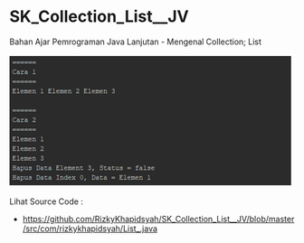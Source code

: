 # SK_Collection_List__JV
Bahan Ajar Pemrograman Java Lanjutan - Mengenal Collection; List<br><br>
<img src="https://github.com/RizkyKhapidsyah/SK_Collection_List__JV/blob/master/result/001.PNG"><br><br>
Lihat Source Code :<br>
- <a href="Main Program">https://github.com/RizkyKhapidsyah/SK_Collection_List__JV/blob/master/src/com/rizkykhapidsyah/List_.java</a><br>
